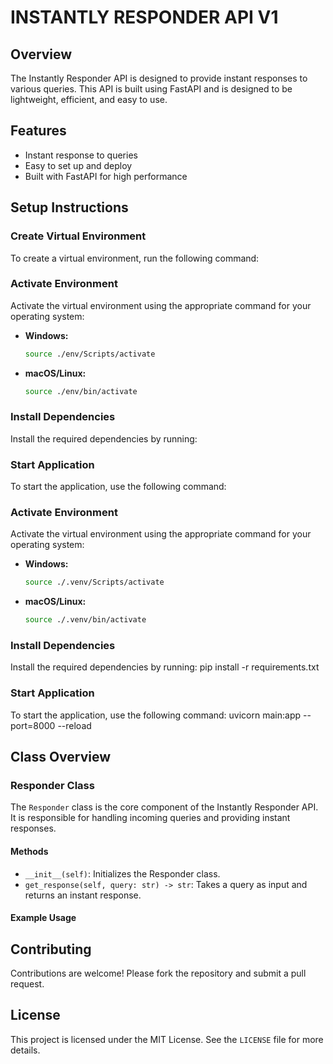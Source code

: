 # INSTANTLY RESPONDER API V1

## Overview
The Instantly Responder API is designed to provide instant responses to various queries. This API is built using FastAPI and is designed to be lightweight, efficient, and easy to use.

## Features
- Instant response to queries
- Easy to set up and deploy
- Built with FastAPI for high performance

## Setup Instructions

### Create Virtual Environment
To create a virtual environment, run the following command:



### Activate Environment
Activate the virtual environment using the appropriate command for your operating system:

- **Windows:**
  ```bash
  source ./env/Scripts/activate
  ```

- **macOS/Linux:**
  ```bash
  source ./env/bin/activate
  ```

### Install Dependencies
Install the required dependencies by running:


### Start Application
To start the application, use the following command:


### Activate Environment
Activate the virtual environment using the appropriate command for your operating system:

- **Windows:**
  ```bash
  source ./.venv/Scripts/activate
  ```

- **macOS/Linux:**
  ```bash
  source ./.venv/bin/activate
  ```



### Install Dependencies
Install the required dependencies by running:
pip install -r requirements.txt



### Start Application
To start the application, use the following command:
uvicorn main:app --port=8000 --reload



## Class Overview

### Responder Class
The `Responder` class is the core component of the Instantly Responder API. It is responsible for handling incoming queries and providing instant responses.

#### Methods
- `__init__(self)`: Initializes the Responder class.
- `get_response(self, query: str) -> str`: Takes a query as input and returns an instant response.

#### Example Usage


## Contributing
Contributions are welcome! Please fork the repository and submit a pull request.

## License
This project is licensed under the MIT License. See the `LICENSE` file for more details.